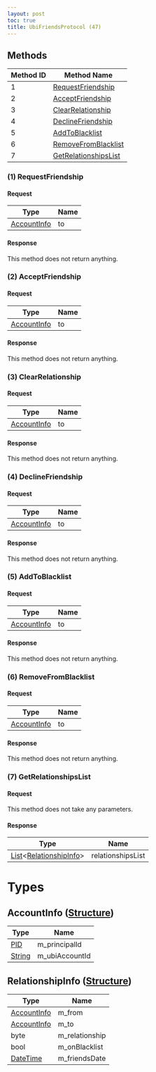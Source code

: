 ```yaml
---
layout: post
toc: true
title: UbiFriendsProtocol (47)
---
```


## Methods

| Method ID | Method Name                                     |
| --------- | ----------------------------------------------- |
| 1         | [RequestFriendship](#1-requestfriendship)       |
| 2         | [AcceptFriendship](#2-acceptfriendship)         |
| 3         | [ClearRelationship](#3-clearrelationship)       |
| 4         | [DeclineFriendship](#4-declinefriendship)       |
| 5         | [AddToBlacklist](#5-addtoblacklist)             |
| 6         | [RemoveFromBlacklist](#6-removefromblacklist)   |
| 7         | [GetRelationshipsList](#7-getrelationshipslist) |

### (1) RequestFriendship
#### Request

| Type                                  | Name |
| ------------------------------------- | ---- |
| [AccountInfo](#accountinfo-structure) | to   |

#### Response
This method does not return anything.

### (2) AcceptFriendship
#### Request

| Type                                  | Name |
| ------------------------------------- | ---- |
| [AccountInfo](#accountinfo-structure) | to   |

#### Response
This method does not return anything.

### (3) ClearRelationship
#### Request

| Type                                  | Name |
| ------------------------------------- | ---- |
| [AccountInfo](#accountinfo-structure) | to   |

#### Response
This method does not return anything.

### (4) DeclineFriendship
#### Request

| Type                                  | Name |
| ------------------------------------- | ---- |
| [AccountInfo](#accountinfo-structure) | to   |

#### Response
This method does not return anything.

### (5) AddToBlacklist
#### Request

| Type                                  | Name |
| ------------------------------------- | ---- |
| [AccountInfo](#accountinfo-structure) | to   |

#### Response
This method does not return anything.

### (6) RemoveFromBlacklist
#### Request

| Type                                  | Name |
| ------------------------------------- | ---- |
| [AccountInfo](#accountinfo-structure) | to   |

#### Response
This method does not return anything.

### (7) GetRelationshipsList
#### Request
This method does not take any parameters.
#### Response

| Type                                                          | Name              |
| ------------------------------------------------------------- | ----------------- |
| [List]&lt;[RelationshipInfo](#relationshipinfo-structure)&gt; | relationshipsList |

# Types

## AccountInfo ([Structure])

| Type     | Name           |
| -------- | -------------- |
| [PID]    | m_principalId  |
| [String] | m_ubiAccountId |

## RelationshipInfo ([Structure])

| Type                                  | Name           |
| ------------------------------------- | -------------- |
| [AccountInfo](#accountinfo-structure) | m_from         |
| [AccountInfo](#accountinfo-structure) | m_to           |
| byte                                  | m_relationship |
| bool                                  | m_onBlacklist  |
| [DateTime]                            | m_friendsDate  |

[PID]: /docs/nex/types#pid
[String]: /docs/nex/types#string
[List]: /docs/nex/types#list
[DateTime]: /docs/nex/types#datetime
[Structure]: /docs/nex/types#structure
